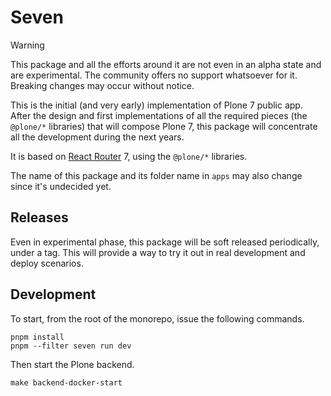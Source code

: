 # Seven

> [!WARNING]
> This package and all the efforts around it are not even in an alpha state and are experimental.
> The community offers no support whatsoever for it.
> Breaking changes may occur without notice.

This is the initial (and very early) implementation of Plone 7 public app.
After the design and first implementations of all the required pieces (the `@plone/*` libraries) that will compose Plone 7, this package will concentrate all the development during the next years.

It is based on [React Router](https://reactrouter.com/home) 7, using the `@plone/*` libraries.

The name of this package and its folder name in `apps` may also change since it's undecided yet.

## Releases

Even in experimental phase, this package will be soft released periodically, under a tag.
This will provide a way to try it out in real development and deploy scenarios.

## Development

To start, from the root of the monorepo, issue the following commands.

```shell
pnpm install
pnpm --filter seven run dev
```

Then start the Plone backend.

```shell
make backend-docker-start
```
